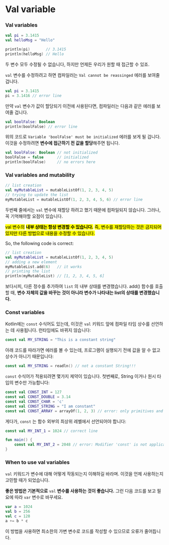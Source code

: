 # Val variable

### Val variables

```kotlin
val pi = 3.1415
val helloMsg = "Hello"

println(pi)       // 3.1415
println(helloMsg) // Hello
```

두 변수 모두 수정될 수 없습니다, 하지만 언제든 우리가 원할 때 접근할 수 있죠.

`val` 변수를 수정하려고 하면 컴파일러는 `Val cannot be reassinged` 에러를 보여줄 겁니다.

```kotlin
val pi = 3.1415
pi = 3.1416 // error line
```



만약 `val` 변수가 값이 할당되기 이전에 사용된다면, 컴파일러는 다음과  같은 에러를 보여줄 겁니다.

```kotlin
val boolFalse: Boolean
println(boolFalse) // error line
```

위의 코드로 `Variable 'boolFalse' must be initialized` 에러를 보게 될 겁니다.\
이것을 수정하려면 **변수에 접근하기 전 값을 할당**해주면 됩니다.

```kotlin
val boolFalse: Boolean // not initialized
boolFalse = false      // initialized
println(boolFalse)     // no errors here
```

###

### Val variables and mutability

```kotlin
// list creation
val myMutableList = mutableListOf(1, 2, 3, 4, 5)
// trying to update the list
myMutableList = mutableListOf(1, 2, 3, 4, 5, 6) // error line
```

두번째 줄에서는 `val` 변수에 재할당 하려고 했기 때문에 컴파일되지 않습니다. 그러나, 꼭 기억해야할 요점이 있습니다.

<mark style="background-color:yellow;">val 변수의</mark> <mark style="background-color:yellow;"></mark><mark style="background-color:yellow;">**내부 상태는 항상 변경할 수 있습니다.**</mark> <mark style="background-color:yellow;"></mark><mark style="background-color:yellow;">즉, 변수를 재할당하는 것은 금지되어 있지만 다른 방법으로 내용을 수정할 수 있습니다.</mark>



So, the following code is correct:

```kotlin
// list creation
val myMutableList = mutableListOf(1, 2, 3, 4, 5)
// adding a new element
myMutableList.add(6)   // it works
// printing the list
println(myMutableList) // [1, 2, 3, 4, 5, 6]
```

보다시피, 다른 정수를 추가하여 `list` 의 내부 상태를 변경했습니다. add() 함수를 호출할 때, **변수 자체의 값을 바꾸는 것이 아니라 변수가 나타내는 list의 상태를 변경했습니다.**



### Const variables

Kotlin에는 `const` 수식어도 있는데, 이것은 `val` 키워드 앞에 컴파일 타임 상수를 선언하는 데 사용됩니다. 런타임에도 바뀌지 않습니다:

```kotlin
const val MY_STRING = "This is a constant string"
```

아래 코드를 따라가면 에러를 볼 수 있는데, 프로그램이 실행되기 전에 값을 알 수 없고 상수가 아니기 때문입니다:

```kotlin
const val MY_STRING = readln() // not a constant String!!!
```



`const` 수식어가 적용되려면 몇가지 제약이 있습니다. 첫번째로, String 이거나 원시 타입의 변수만 가능합니다:

```kotlin
const val CONST_INT = 127
const val CONST_DOUBLE = 3.14
const val CONST_CHAR = 'c'
const val CONST_STRING = "I am constant"
const val CONST_ARRAY = arrayOf(1, 2, 3) // error: only primitives and strings are allowed
```

게다가, `const` 는 함수 외부의 최상위 레벨에서 선언되어야 합니다:

```kotlin
const val MY_INT_1 = 1024 // correct line

fun main() {
    const val MY_INT_2 = 2048 // error: Modifier 'const' is not applicable to 'local variable'
}
```



### When to use val variables

`val` 키워드가 변수에 대해 어떻게 작동되는지 이해하길 바라며. 이것을 언제 사용하는지 고민할 때가 되었습니다.

**좋은 방법은 기본적으로** `val` **변수를 사용하는 것이 좋습니다.** 그런 다음 코드를 보고 필요에 따라 `var` 변수로 바꾸세요.

```kotlin
var a = 1024
val b = 256
val c = 128
a += b * c
```

이 방법을 사용하면 최소한의 가변 변수로 코드를 작성할 수 있으므로 오류가 줄어듭니다.
